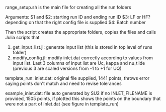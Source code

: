 range_setup.sh is the main file for creating all the run folders

Arguments: $1 and $2: starting run ID and ending run ID
$3: LF or HF? depending on that the right config file is supplied
$4: Batch number


Then the script creates the appropriate folders, copies the files and calls Julia scripts that
1. get_input_list.jl: generate input list (this is stored in top level of runs folder)
2. modify_config.jl: modify inlet.dat correctly according to values from input list. Last 3 columns of input list are Uc, kappa and nu_tilde (previous 3 are scaled versions from -1 to +1 for UQ)


template_run:
inlet.dat: original file supplied, 1441 points, throws error saying points don't match and need to revise tolerances

example_inlet.dat: file auto generated by SU2 if no INLET_FILENAME is provided, 1505 points, if plotted this shows the points on the boundary that were not a part of inlet.dat (see figure in template_run)